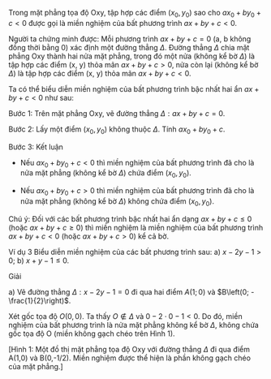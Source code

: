 Trong mặt phẳng tọa độ Oxy, tập hợp các điểm $(x_0, y_0)$ sao cho $ax_0 + by_0 + c < 0$ được gọi là miền nghiệm của bất phương trình $ax + by + c < 0$.

Người ta chứng minh được: Mỗi phương trình $ax + by + c = 0$ (a, b không đồng thời bằng 0) xác định một đường thẳng $\Delta$. Đường thẳng $\Delta$ chia mặt phẳng Oxy thành hai nửa mặt phẳng, trong đó một nửa (không kể bờ $\Delta$) là tập hợp các điểm (x, y) thỏa mãn $ax + by + c > 0$, nửa còn lại (không kể bờ $\Delta$) là tập hợp các điểm (x, y) thỏa mãn $ax + by + c < 0$.

Ta có thể biểu diễn miền nghiệm của bất phương trình bậc nhất hai ẩn $ax + by + c < 0$ như sau:

Bước 1: Trên mặt phẳng Oxy, vẽ đường thẳng $\Delta: ax + by + c = 0$.

Bước 2: Lấy một điểm $(x_0, y_0)$ không thuộc $\Delta$. Tính $ax_0 + by_0 + c$.

Bước 3: Kết luận

- Nếu $ax_0 + by_0 + c < 0$ thì miền nghiệm của bất phương trình đã cho là nửa mặt phẳng (không kể bờ $\Delta$) chứa điểm $(x_0, y_0)$.

- Nếu $ax_0 + by_0 + c > 0$ thì miền nghiệm của bất phương trình đã cho là nửa mặt phẳng (không kể bờ $\Delta$) không chứa điểm $(x_0, y_0)$.

Chú ý: Đối với các bất phương trình bậc nhất hai ẩn dạng $ax + by + c \leq 0$ (hoặc $ax + by + c \geq 0$) thì miền nghiệm là miền nghiệm của bất phương trình $ax + by + c < 0$ (hoặc $ax + by + c > 0$) kể cả bờ.

Ví dụ 3
Biểu diễn miền nghiệm của các bất phương trình sau:
a) $x - 2y - 1 > 0$;                b) $x + y - 1 \leq 0$.

Giải

a) Vẽ đường thẳng $\Delta: x - 2y - 1 = 0$ đi qua hai điểm $A(1; 0)$ và $B\left(0; -\frac{1}{2}\right)$.

Xét gốc tọa độ $O(0, 0)$. Ta thấy $O \notin \Delta$ và $0 - 2 \cdot 0 - 1 < 0$. Do đó, miền nghiệm của bất phương trình là nửa mặt phẳng không kể bờ $\Delta$, không chứa gốc tọa độ O (miền không gạch chéo trên Hình 1).

[Hình 1: Một đồ thị mặt phẳng tọa độ Oxy với đường thẳng $\Delta$ đi qua điểm A(1,0) và B(0,-1/2). Miền nghiệm được thể hiện là phần không gạch chéo của mặt phẳng.]